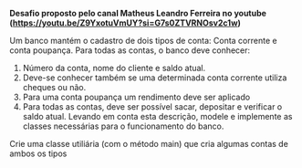 **Desafio proposto pelo canal Matheus Leandro Ferreira no youtube (https://youtu.be/Z9YxotuVmUY?si=G7s0ZTVRNOsv2c1w)**

Um banco mantém o cadastro de dois tipos de conta: Conta corrente e conta poupança.
Para todas as contas, o banco deve conhecer:

1. Número da conta, nome do cliente e saldo atual.
2. Deve-se conhecer também se uma determinada conta corrente utiliza cheques ou não.
3. Para uma conta poupança um rendimento deve ser aplicado
4. Para todas as contas, deve ser possível sacar, depositar e verificar o saldo atual.
Levando em conta esta descrição, modele e implemente as classes necessárias para o funcionamento do banco.

Crie uma classe utiliária (com o método main) que cria algumas contas de ambos os tipos